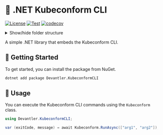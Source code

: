 # 🔎 .NET Kubeconform CLI

[![License](https://img.shields.io/badge/License-Apache_2.0-blue.svg)](https://opensource.org/licenses/Apache-2.0)
[![Test](https://github.com/devantler/dotnet-kubeconform-cli/actions/workflows/test.yaml/badge.svg)](https://github.com/devantler/dotnet-kubeconform-cli/actions/workflows/test.yaml)
[![codecov](https://codecov.io/gh/devantler/dotnet-kubeconform-cli/graph/badge.svg?token=RhQPb4fE7z)](https://codecov.io/gh/devantler/dotnet-kubeconform-cli)

<details>
  <summary>Show/hide folder structure</summary>

<!-- readme-tree start -->

```
.
├── .github
│   ├── scripts
│   └── workflows
├── Devantler.KubeconformCLI
│   └── runtimes
│       ├── linux-arm64
│       │   └── native
│       ├── linux-x64
│       │   └── native
│       ├── osx-arm64
│       │   └── native
│       ├── osx-x64
│       │   └── native
│       ├── win-arm64
│       │   └── native
│       └── win-x64
│           └── native
└── Devantler.KubeconformCLI.Tests
    └── KubeconformTests

34 directories
```

<!-- readme-tree end -->

</details>

A simple .NET library that embeds the Kubeconform CLI.

## 🚀 Getting Started

To get started, you can install the package from NuGet.

```bash
dotnet add package Devantler.KubeconformCLI
```

## 📝 Usage

You can execute the Kubeconform CLI commands using the `Kubeconform` class.

```csharp
using Devantler.KubeconformCLI;

var (exitCode, message) = await Kubeconform.RunAsync(["arg1", "arg2"]);
```

